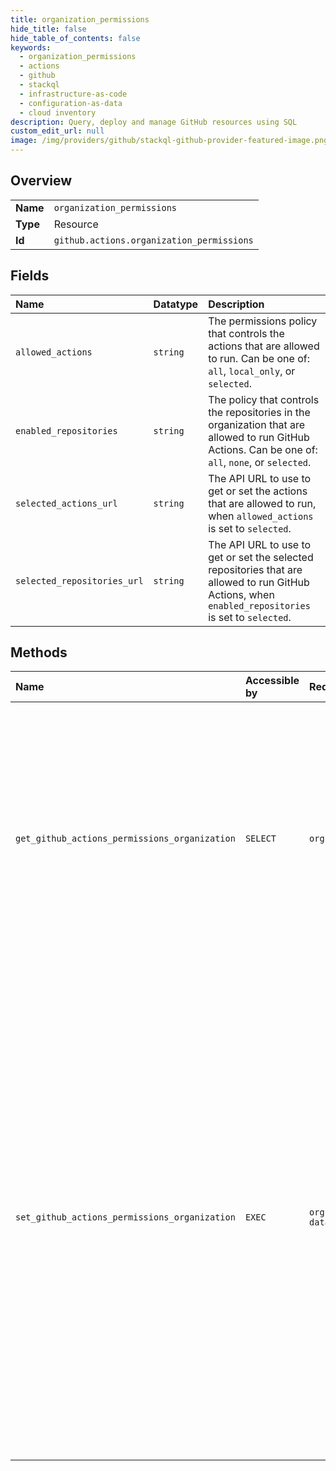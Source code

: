 ```yaml
---
title: organization_permissions
hide_title: false
hide_table_of_contents: false
keywords:
  - organization_permissions
  - actions
  - github    
  - stackql
  - infrastructure-as-code
  - configuration-as-data
  - cloud inventory
description: Query, deploy and manage GitHub resources using SQL
custom_edit_url: null
image: /img/providers/github/stackql-github-provider-featured-image.png
---
```

  
    

## Overview
<table><tbody>
<tr><td><b>Name</b></td><td><code>organization_permissions</code></td></tr>
<tr><td><b>Type</b></td><td>Resource</td></tr>
<tr><td><b>Id</b></td><td><code>github.actions.organization_permissions</code></td></tr>
</tbody></table>

## Fields
| Name | Datatype | Description |
|:-----|:---------|:------------|
| `allowed_actions` | `string` | The permissions policy that controls the actions that are allowed to run. Can be one of: `all`, `local_only`, or `selected`. |
| `enabled_repositories` | `string` | The policy that controls the repositories in the organization that are allowed to run GitHub Actions. Can be one of: `all`, `none`, or `selected`. |
| `selected_actions_url` | `string` | The API URL to use to get or set the actions that are allowed to run, when `allowed_actions` is set to `selected`. |
| `selected_repositories_url` | `string` | The API URL to use to get or set the selected repositories that are allowed to run GitHub Actions, when `enabled_repositories` is set to `selected`. |
## Methods
| Name | Accessible by | Required Params | Description |
|:-----|:--------------|:----------------|:------------|
| `get_github_actions_permissions_organization` | `SELECT` | `org` | Gets the GitHub Actions permissions policy for repositories and allowed actions in an organization.<br /><br />You must authenticate using an access token with the `admin:org` scope to use this endpoint. GitHub Apps must have the `administration` organization permission to use this API. |
| `set_github_actions_permissions_organization` | `EXEC` | `org, data__enabled_repositories` | Sets the GitHub Actions permissions policy for repositories and allowed actions in an organization.<br /><br />If the organization belongs to an enterprise that has set restrictive permissions at the enterprise level, such as `allowed_actions` to `selected` actions, then you cannot override them for the organization.<br /><br />You must authenticate using an access token with the `admin:org` scope to use this endpoint. GitHub Apps must have the `administration` organization permission to use this API. |
